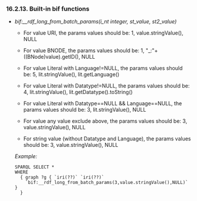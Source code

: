 <div id="rdfsparqlbif" class="section">

<div class="titlepage">

<div>

<div>

### 16.2.13. Built-in bif functions

</div>

</div>

</div>

<div class="itemizedlist">

- <span class="emphasis">*bif:\_\_rdf_long_from_batch_params(i_nt
  integer, st_value, st2_value)*</span>

  <div class="itemizedlist">

  - For value URI, the params values should be: 1, value.stringValue(),
    NULL

  - For value BNODE, the params values should be: 1,
    "\_:"+((BNode)value).getID(), NULL

  - For value Literal with Language!=NULL, the params values should be:
    5, lit.stringValue(), lit.getLanguage()

  - For value Literal with Datatype!=NULL, the params values should be:
    4, lit.stringValue(), lit.getDatatype().toString()

  - For value Literal with Datatype==NULL && Language==NULL, the params
    values should be: 3, lit.stringValue(), NULL

  - For value any value exclude above, the params values should be: 3,
    value.stringValue(), NULL

  - For string value (without Datatype and Language), the params values
    should be: 3, value.stringValue(), NULL

  </div>

  <span class="emphasis">*Example:*</span>

  ``` programlisting
  SPARQL SELECT *
  WHERE
    { graph ?g { `iri(??)` `iri(??)`
      `bif:__rdf_long_from_batch_params(3,value.stringValue(),NULL)` }
    }
  ```

</div>

</div>
